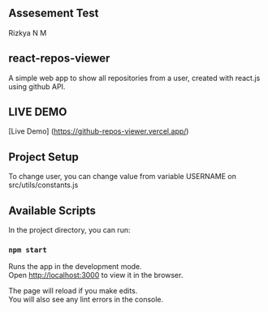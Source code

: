 ## Assesement Test 
Rizkya N M

## react-repos-viewer

A simple web app to show all repositories from a user, created with react.js using github API.

## LIVE DEMO

[Live Demo] (https://github-repos-viewer.vercel.app/)


## Project Setup

To change user, you can change value from variable USERNAME on src/utils/constants.js 


## Available Scripts

In the project directory, you can run:

### `npm start`

Runs the app in the development mode.\
Open [http://localhost:3000](http://localhost:3000) to view it in the browser.

The page will reload if you make edits.\
You will also see any lint errors in the console.
